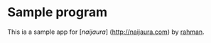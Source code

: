 # Sample program 
This ia a sample app for [*naijaura*] (http://naijaura.com) by [rahman](http://naijaura.com).
